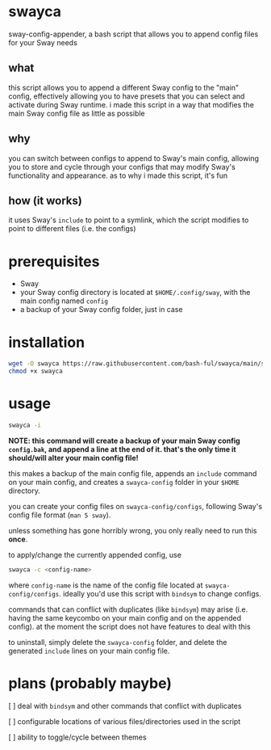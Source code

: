# swayca
sway-config-appender, a bash script that allows you to append config files for your Sway needs
## what
this script allows you to append a different Sway config to the "main" config, effectively allowing you to have presets that you can select and activate during Sway runtime. i made this script in a way that modifies the main Sway config file as little as possible
## why
you can switch between configs to append to Sway's main config, allowing you to store and cycle through your configs that may modify Sway's functionality and appearance. as to why i made this script, it's fun
## how (it works)
it uses Sway's `include` to point to a symlink, which the script modifies to point to different files (i.e. the configs)

# prerequisites
- Sway
- your Sway config directory is located at `$HOME/.config/sway`, with the main config named `config`
- a backup of your Sway config folder, just in case

# installation
```sh
wget -O swayca https://raw.githubusercontent.com/bash-ful/swayca/main/swayca.sh
chmod +x swayca
```

# usage
```sh
swayca -i
```
**NOTE: this command will create a backup of your main Sway config `config.bak`, and append a line at the end of it. that's the only time it should/will alter your main config file!**

this makes a backup of the main config file, appends an `include` command on your main config, and creates a `swayca-config` folder in your `$HOME` directory.

you can create your config files on `swayca-config/configs`, following Sway's config file format (`man 5 sway`).

unless something has gone horribly wrong, you only really need to run this **once**.

to apply/change the currently appended config, use
```sh
swayca -c <config-name>
```
where `config-name` is the name of the config file located at `swayca-config/configs`. ideally you'd use this script with `bindsym` to change configs.

commands that can conflict with duplicates (like `bindsym`) may arise (i.e. having the same keycombo on your main config and on the appended config). at the moment the script does not have features to deal with this

to uninstall, simply delete the `swayca-config` folder, and delete the generated `include` lines on your main config file.

# plans (probably maybe)
[ ] deal with `bindsym` and other commands that conflict with duplicates

[ ] configurable locations of various files/directories used in the script

[ ] ability to toggle/cycle between themes
